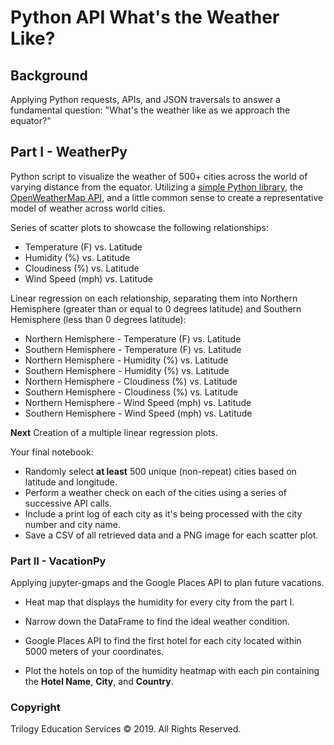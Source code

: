 # Python API What's the Weather Like?

## Background

Applying Python requests, APIs, and JSON traversals to answer a fundamental question: "What's the weather like as we approach the equator?"


## Part I - WeatherPy

Python script to visualize the weather of 500+ cities across the world of varying distance from the equator. Utilizing a [simple Python library](https://pypi.python.org/pypi/citipy), the [OpenWeatherMap API](https://openweathermap.org/api), and a little common sense to create a representative model of weather across world cities.

Series of scatter plots to showcase the following relationships:
* Temperature (F) vs. Latitude
* Humidity (%) vs. Latitude
* Cloudiness (%) vs. Latitude
* Wind Speed (mph) vs. Latitude

Linear regression on each relationship, separating them into Northern Hemisphere (greater than or equal to 0 degrees latitude) and Southern Hemisphere (less than 0 degrees latitude):
* Northern Hemisphere - Temperature (F) vs. Latitude
* Southern Hemisphere - Temperature (F) vs. Latitude
* Northern Hemisphere - Humidity (%) vs. Latitude
* Southern Hemisphere - Humidity (%) vs. Latitude
* Northern Hemisphere - Cloudiness (%) vs. Latitude
* Southern Hemisphere - Cloudiness (%) vs. Latitude
* Northern Hemisphere - Wind Speed (mph) vs. Latitude
* Southern Hemisphere - Wind Speed (mph) vs. Latitude


**Next** Creation of a multiple linear regression plots. 

Your final notebook:
* Randomly select **at least** 500 unique (non-repeat) cities based on latitude and longitude.
* Perform a weather check on each of the cities using a series of successive API calls.
* Include a print log of each city as it's being processed with the city number and city name.
* Save a CSV of all retrieved data and a PNG image for each scatter plot.

### Part II - VacationPy

Applying jupyter-gmaps and the Google Places API to plan future vacations.

* Heat map that displays the humidity for every city from the part I.

* Narrow down the DataFrame to find the ideal weather condition.

* Google Places API to find the first hotel for each city located within 5000 meters of your coordinates.

* Plot the hotels on top of the humidity heatmap with each pin containing the **Hotel Name**, **City**, and **Country**.


### Copyright

Trilogy Education Services © 2019. All Rights Reserved.
